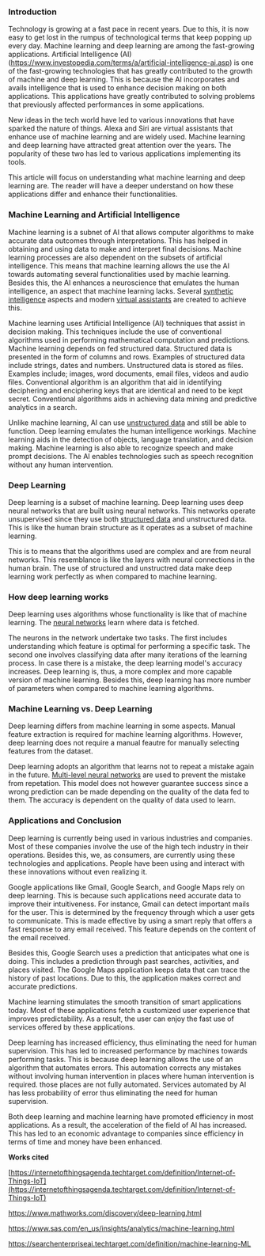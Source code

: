 ### Introduction

Technology is growing at a fast pace in recent years. Due to this, it is now easy to get lost in the rumpus of technological terms that keep popping up every day. Machine learning and deep learning are among the fast-growing applications. Artificial Intelligence (AI) (https://www.investopedia.com/terms/a/artificial-intelligence-ai.asp) is one of the fast-growing technologies that has greatly contributed to the growth of machine and deep learning. This is because the AI incorporates and avails intelligence that is used to enhance decision making on both applications. This applications have greatly contributed to solving problems that previously affected performances in some applications.  

New ideas in the tech world have led to various innovations that have sparked the nature of things. Alexa and Siri are virtual assistants that enhance use of machine learning and are widely used. Machine learning and deep learning have attracted great attention over the years. The popularity of these two has led to various applications implementing its tools.

This article will focus on understanding what machine learning and deep learning are. The reader will have a deeper understand on how these applications differ and enhance their functionalities.

### Machine Learning and Artificial Intelligence

Machine learning is a subnet of AI that allows computer algorithms to make accurate data outcomes through interpretations. This has helped in obtaining and using data to make and interpret final decisions. Machine learning processes are also dependent on the subsets of artificial intelligence. This means that machine learning allows the use the AI towards automating several functionalities used by machie learning. Besides this, the AI enhances a neuroscience that emulates the human intelligence, an aspect that machine learning lacks. Several [synthetic intelligence](https://www.wikiwand.com/en/Synthetic_intelligence) aspects and modern [virtual assistants](https://www.investopedia.com/terms/v/virtual-assistant.asp) are created to achieve this.

Machine learning uses Artificial Intelligence (AI) techniques that assist in decision making. This techniques include the use of conventional algorithms used in performing mathematical computation and predictions. Machine learning depends on fed structured data. 
Structured data is presented in the form of columns and rows. Examples of structured data include strings, dates and numbers. Unstructured data is stored as files. Examples include; images, word documents, email files, videos and audio files.
Conventional algorithm is an algorithm that aid in identifying deciphering and enciphering keys that are identical and need to be kept secret. Conventional algorithms aids in achieving data mining and predictive analytics in a search.

Unlike machine learning, AI can use [unstructured data](https://www.datamation.com/big-data/structured-vs-unstructured-data.html) and still be able to function. Deep learning emulates the human intelligence workings. Machine learning aids in the detection of objects, language translation, and decision making. Machine learning is also able to recognize speech and make prompt decisions. The AI enables technologies such as speech recognition without any human intervention. 

### Deep Learning

Deep learning is a subset of machine learning. Deep learning uses deep neural networks that are built using neural networks. This networks operate unsupervised since they use both [structured data](https://www.datamation.com/big-data/structured-vs-unstructured-data.html) and unstructured data. This is like the human brain structure as it operates as a subset of machine learning.   

This is to means that the algorithms used are complex and are from neural networks. This resemblance is like the layers with neural connections in the human brain. The use of structured and unstructred data make deep learning work perfectly as when compared to machine learning.

### How deep learning works

Deep learning uses algorithms whose functionality is like that of machine learning.  The [neural networks](https://news.mit.edu/2017/explained-neural-networks-deep-learning-0414) learn where data is fetched.

The neurons in the network undertake two tasks. The first includes understanding which feature is optimal for performing a specific task. The second one involves classifying data after many iterations of the learning process. In case there is a mistake, the deep learning model's accuracy increases. Deep learning is, thus, a more complex and more capable version of machine learning. Besides this, deep learning has more number of parameters when compared to machine learning algorithms. 

### Machine Learning vs. Deep Learning

Deep learning differs from machine learning in some aspects. Manual feature extraction is required for machine learning algorithms. However, deep learning does not require a manual feautre for manually selecting features from the dataset.

Deep learning adopts an algorithm that learns not to repeat a mistake again in the future.  [Multi-level neural networks](https://towardsdatascience.com/multi-layer-neural-networks-with-sigmoid-function-deep-learning-for-rookies-2-bf464f09eb7f?gi=e7b1f9430ac5) are used to prevent the mistake from repetation. This model does not however guarantee success since a wrong prediction can be made depending on the quality of the data fed to them. The accuracy is dependent on the quality of data used to learn.

### Applications and Conclusion

Deep learning is currently being used in various industries and companies. Most of these companies involve the use of the high tech industry in their operations. Besides this, we, as consumers, are currently using these technologies and applications. People have been using and interact with these innovations without even realizing it.

Google applications like Gmail, Google Search, and Google Maps rely on deep learning. This is because such applications need accurate data to improve their intuitiveness. For instance, Gmail can detect important mails for the user. This is determined by the frequency through which a user gets to communicate. This is made effective by using a smart reply that offers a fast response to any email received. This feature depends on the content of the email received.

Besides this, Google Search uses a prediction that anticipates what one is doing. This includes a prediction through past searches, activities, and places visited. The Google Maps application keeps data that can trace the history of past locations. Due to this, the application makes correct and accurate predictions.

Machine learning stimulates the smooth transition of smart applications today. Most of these applications fetch a customized user experience that improves predictability. As a result, the user can enjoy the fast use of services offered by these applications.

Deep learning has increased efficiency, thus eliminating the need for human supervision. This has led to increased performance by machines towards performing tasks. This is because deep learning allows the use of an algorithm that automates errors. This automation corrects any mistakes without involving human intervention in places where human intervention is required. those places are not fully automated. Services automated by AI has less probability of error thus eliminating the need for human supervision.

Both deep learning and machine learning have promoted efficiency in most applications. As a result, the acceleration of the field of AI has increased. This has led to an economic advantage to companies since efficiency in terms of time and money have been enhanced. 

**Works cited**

[https://internetofthingsagenda.techtarget.com/definition/Internet-of-Things-IoT](https://internetofthingsagenda.techtarget.com/definition/Internet-of-Things-IoT)

https://www.mathworks.com/discovery/deep-learning.html

https://www.sas.com/en_us/insights/analytics/machine-learning.html

https://searchenterpriseai.techtarget.com/definition/machine-learning-ML